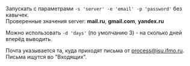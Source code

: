 Запускать с параметрами `-s 'server' -e 'email' -p 'password'` без кавычек.  
Проверенные значения server: **mail.ru**, **gmail.com**, **yandex.ru**

Можно использовать `-d 'days'` (по умолчанию 3) - на сколько дней вперёд выводить.

Почта указывается та, куда приходят письма от process@isu.ifmo.ru. Письма ищутся во "Входящих".
